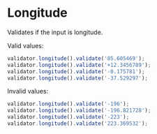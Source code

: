 # Longitude

Validates if the input is longitude.

Valid values:

```js
validator.longitude().validate('85.605469');
validator.longitude().validate('+12.3456789');
validator.longitude().validate('-0.175781');
validator.longitude().validate('-37.529297');
```

Invalid values:

```js
validator.longitude().validate('-196');
validator.longitude().validate('-196.821728');
validator.longitude().validate('-223');
validator.longitude().validate('223.369532');
```
